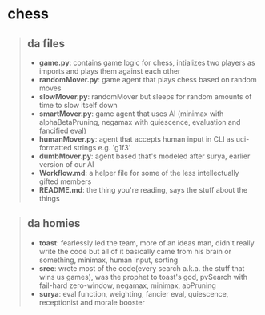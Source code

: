 # chess

> ## da files
>
> - **game.py**: contains game logic for chess, intializes two players as imports and plays them against each other
> - **randomMover.py**: game agent that plays chess based on random moves
> - **slowMover.py**: randomMover but sleeps for random amounts of time to slow itself down
> - **smartMover.py**: game agent that uses AI (minimax with alphaBetaPruning, negamax with quiescence, evaluation and fancified eval)
> - **humanMover.py**: agent that accepts human input in CLI as uci-formatted strings e.g. 'g1f3'
> - **dumbMover.py**: agent based that's modeled after surya, earlier version of our AI
> - **Workflow.md**: a helper file for some of the less intellectually gifted members
> - **README.md**: the thing you're reading, says the stuff about the things

> ## da homies
>
> - **toast**: fearlessly led the team, more of an ideas man, didn't really write the code but all of it basically came from his brain or something, minimax, human input, sorting
> - **sree**: wrote most of the code(every search a.k.a. the stuff that wins us games), was the prophet to toast's god, pvSearch with fail-hard zero-window, negamax, minimax, abPruning
> - **surya**: eval function, weighting, fancier eval, quiescence, receptionist and morale booster
